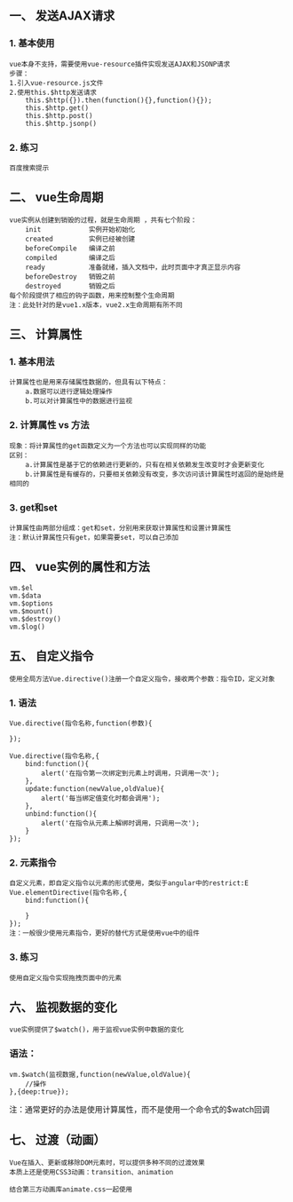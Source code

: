 
## 一、 发送AJAX请求

### 1. 基本使用
    vue本身不支持，需要使用vue-resource插件实现发送AJAX和JSONP请求
    步骤：
    1.引入vue-resource.js文件
    2.使用this.$http发送请求
        this.$http({}).then(function(){},function(){});
        this.$http.get()
        this.$http.post()
        this.$http.jsonp()

### 2. 练习        
    百度搜索提示


## 二、 vue生命周期 
    vue实例从创建到销毁的过程，就是生命周期 ，共有七个阶段：
        init            实例开始初始化
        created         实例已经被创建
        beforeCompile   编译之前 
        compiled        编译之后 
        ready           准备就绪，插入文档中，此时页面中才真正显示内容
        beforeDestroy   销毁之前
        destroyed       销毁之后 
    每个阶段提供了相应的钩子函数，用来控制整个生命周期        
    注：此处针对的是vue1.x版本，vue2.x生命周期有所不同


## 三、 计算属性
    
### 1. 基本用法
    计算属性也是用来存储属性数据的，但具有以下特点：
        a.数据可以进行逻辑处理操作
        b.可以对计算属性中的数据进行监视    

### 2. 计算属性 vs 方法
    现象：将计算属性的get函数定义为一个方法也可以实现同样的功能
    区别：
        a.计算属性是基于它的依赖进行更新的，只有在相关依赖发生改变时才会更新变化
        b.计算属性是有缓存的，只要相关依赖没有改变，多次访问该计算属性时返回的是始终是相同的

### 3. get和set
    计算属性由两部分组成：get和set，分别用来获取计算属性和设置计算属性
    注：默认计算属性只有get，如果需要set，可以自己添加


## 四、 vue实例的属性和方法
    
    vm.$el
    vm.$data
    vm.$options
    vm.$mount()
    vm.$destroy()
    vm.$log()


## 五、 自定义指令
    使用全局方法Vue.directive()注册一个自定义指令，接收两个参数：指令ID，定义对象

### 1. 语法
    Vue.directive(指令名称,function(参数){ 

    });

    Vue.directive(指令名称,{
        bind:function(){
            alert('在指令第一次绑定到元素上时调用，只调用一次');
        },
        update:function(newValue,oldValue){
            alert('每当绑定值变化时都会调用');
        },
        unbind:function(){
            alert('在指令从元素上解绑时调用，只调用一次');
        }
    }); 

### 2. 元素指令
    自定义元素，即自定义指令以元素的形式使用，类似于angular中的restrict:E
    Vue.elementDirective(指令名称,{
        bind:function(){

        }
    });
    注：一般很少使用元素指令，更好的替代方式是使用vue中的组件

### 3. 练习
    使用自定义指令实现拖拽页面中的元素


## 六、 监视数据的变化 
    vue实例提供了$watch()，用于监视vue实例中数据的变化 

### 语法：
    vm.$watch(监视数据,function(newValue,oldValue){
        //操作
    },{deep:true});    
注：通常更好的办法是使用计算属性，而不是使用一个命令式的$watch回调


## 七、 过渡（动画）

    Vue在插入、更新或移除DOM元素时，可以提供多种不同的过渡效果
    本质上还是使用CSS3动画：transition、animation

    结合第三方动画库animate.css一起使用















